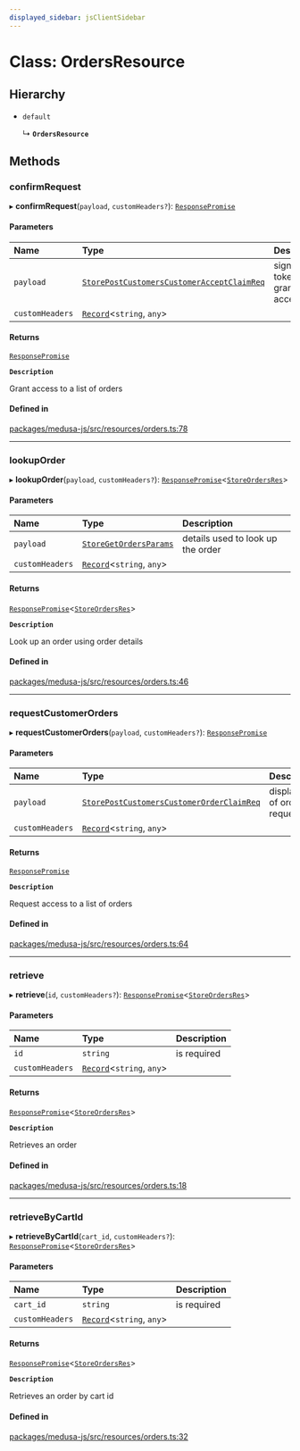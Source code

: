 ```yaml
---
displayed_sidebar: jsClientSidebar
---
```


# Class: OrdersResource

## Hierarchy

- `default`

  ↳ **`OrdersResource`**

## Methods

### confirmRequest

▸ **confirmRequest**(`payload`, `customHeaders?`): [`ResponsePromise`](../modules/internal-12.md#responsepromise)

#### Parameters

| Name | Type | Description |
| :------ | :------ | :------ |
| `payload` | [`StorePostCustomersCustomerAcceptClaimReq`](internal-8.internal.StorePostCustomersCustomerAcceptClaimReq.md) | signed token to grant access |
| `customHeaders` | [`Record`](../modules/internal.md#record)<`string`, `any`\> |  |

#### Returns

[`ResponsePromise`](../modules/internal-12.md#responsepromise)

**`Description`**

Grant access to a list of orders

#### Defined in

[packages/medusa-js/src/resources/orders.ts:78](https://github.com/medusajs/medusa/blob/b38f73726/packages/medusa-js/src/resources/orders.ts#L78)

___

### lookupOrder

▸ **lookupOrder**(`payload`, `customHeaders?`): [`ResponsePromise`](../modules/internal-12.md#responsepromise)<[`StoreOrdersRes`](../modules/internal-8.internal.md#storeordersres)\>

#### Parameters

| Name | Type | Description |
| :------ | :------ | :------ |
| `payload` | [`StoreGetOrdersParams`](internal-8.internal.StoreGetOrdersParams.md) | details used to look up the order |
| `customHeaders` | [`Record`](../modules/internal.md#record)<`string`, `any`\> |  |

#### Returns

[`ResponsePromise`](../modules/internal-12.md#responsepromise)<[`StoreOrdersRes`](../modules/internal-8.internal.md#storeordersres)\>

**`Description`**

Look up an order using order details

#### Defined in

[packages/medusa-js/src/resources/orders.ts:46](https://github.com/medusajs/medusa/blob/b38f73726/packages/medusa-js/src/resources/orders.ts#L46)

___

### requestCustomerOrders

▸ **requestCustomerOrders**(`payload`, `customHeaders?`): [`ResponsePromise`](../modules/internal-12.md#responsepromise)

#### Parameters

| Name | Type | Description |
| :------ | :------ | :------ |
| `payload` | [`StorePostCustomersCustomerOrderClaimReq`](internal-8.internal.StorePostCustomersCustomerOrderClaimReq.md) | display ids of orders to request |
| `customHeaders` | [`Record`](../modules/internal.md#record)<`string`, `any`\> |  |

#### Returns

[`ResponsePromise`](../modules/internal-12.md#responsepromise)

**`Description`**

Request access to a list of orders

#### Defined in

[packages/medusa-js/src/resources/orders.ts:64](https://github.com/medusajs/medusa/blob/b38f73726/packages/medusa-js/src/resources/orders.ts#L64)

___

### retrieve

▸ **retrieve**(`id`, `customHeaders?`): [`ResponsePromise`](../modules/internal-12.md#responsepromise)<[`StoreOrdersRes`](../modules/internal-8.internal.md#storeordersres)\>

#### Parameters

| Name | Type | Description |
| :------ | :------ | :------ |
| `id` | `string` | is required |
| `customHeaders` | [`Record`](../modules/internal.md#record)<`string`, `any`\> |  |

#### Returns

[`ResponsePromise`](../modules/internal-12.md#responsepromise)<[`StoreOrdersRes`](../modules/internal-8.internal.md#storeordersres)\>

**`Description`**

Retrieves an order

#### Defined in

[packages/medusa-js/src/resources/orders.ts:18](https://github.com/medusajs/medusa/blob/b38f73726/packages/medusa-js/src/resources/orders.ts#L18)

___

### retrieveByCartId

▸ **retrieveByCartId**(`cart_id`, `customHeaders?`): [`ResponsePromise`](../modules/internal-12.md#responsepromise)<[`StoreOrdersRes`](../modules/internal-8.internal.md#storeordersres)\>

#### Parameters

| Name | Type | Description |
| :------ | :------ | :------ |
| `cart_id` | `string` | is required |
| `customHeaders` | [`Record`](../modules/internal.md#record)<`string`, `any`\> |  |

#### Returns

[`ResponsePromise`](../modules/internal-12.md#responsepromise)<[`StoreOrdersRes`](../modules/internal-8.internal.md#storeordersres)\>

**`Description`**

Retrieves an order by cart id

#### Defined in

[packages/medusa-js/src/resources/orders.ts:32](https://github.com/medusajs/medusa/blob/b38f73726/packages/medusa-js/src/resources/orders.ts#L32)
